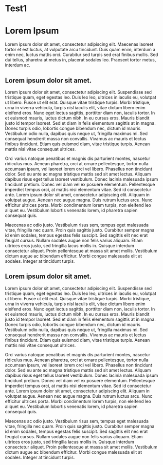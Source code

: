 # Test1
# Lorem Ipsum

Lorem ipsum dolor sit amet, consectetur adipiscing elit. Maecenas laoreet tortor et est luctus, at vulputate arcu tincidunt. Duis quam enim, interdum a enim nec, luctus mattis orci. Curabitur sed turpis sed erat finibus mollis. Sed dui tellus, pharetra at metus in, placerat sodales leo. Praesent tortor metus, interdum ac.

## Lorem ipsum dolor sit amet.

Lorem ipsum dolor sit amet, consectetur adipiscing elit. Suspendisse sed tristique quam, eget egestas leo. Duis leo leo, ultrices in iaculis eu, volutpat ut libero. Fusce ut elit erat. Quisque vitae tristique turpis. Morbi tristique, urna in viverra vehicula, turpis nisl iaculis elit, vitae dictum libero enim eleifend eros. Nunc eget lectus sagittis, porttitor diam non, iaculis tortor. In et euismod mauris, luctus dictum nibh. In eu cursus eros. Mauris blandit justo id tempor laoreet. Sed et diam in felis elementum sagittis at in magna. Donec turpis odio, lobortis congue bibendum nec, dictum id mauris. Vestibulum odio nulla, dapibus quis neque ut, fringilla maximus mi. Sed consequat hendrerit massa non convallis. Vivamus ac mauris et lectus finibus tincidunt. Etiam quis euismod diam, vitae tristique turpis. Aenean mattis nisi vitae consequat ultrices.

Orci varius natoque penatibus et magnis dis parturient montes, nascetur ridiculus mus. Aenean pharetra, orci at ornare pellentesque, tortor nulla accumsan ipsum, vel laoreet lorem orci vel libero. Phasellus non tincidunt dolor. Sed eu ante ac magna tristique mattis sed sit amet lectus. Aliquam dapibus risus eget tellus laoreet vestibulum. Donec lacinia malesuada ipsum tincidunt pretium. Donec vel diam vel ex posuere elementum. Pellentesque imperdiet tempus orci, at mattis nisi elementum vitae. Sed id consectetur ante. Lorem ipsum dolor sit amet, consectetur adipiscing elit. Aliquam in volutpat augue. Aenean nec augue magna. Duis rutrum luctus arcu. Nunc efficitur ultrices porta. Morbi condimentum lorem turpis, non eleifend leo aliquet eu. Vestibulum lobortis venenatis lorem, id pharetra sapien consequat quis.

Maecenas ac odio justo. Vestibulum risus sem, tempus eget malesuada vitae, fringilla nec quam. Proin quis sagittis justo. Curabitur semper magna id enim sodales, tempus egestas felis suscipit. Sed sagittis elit nec erat feugiat cursus. Nullam sodales augue non felis varius aliquam. Etiam ultrices eros justo, sed fringilla lacus mollis in. Quisque interdum consectetur aliquet. Proin pellentesque at massa sit amet mollis. Vestibulum dictum augue ac bibendum efficitur. Morbi congue malesuada elit at sodales. Integer at tincidunt turpis.

## Lorem ipsum dolor sit amet.

Lorem ipsum dolor sit amet, consectetur adipiscing elit. Suspendisse sed tristique quam, eget egestas leo. Duis leo leo, ultrices in iaculis eu, volutpat ut libero. Fusce ut elit erat. Quisque vitae tristique turpis. Morbi tristique, urna in viverra vehicula, turpis nisl iaculis elit, vitae dictum libero enim eleifend eros. Nunc eget lectus sagittis, porttitor diam non, iaculis tortor. In et euismod mauris, luctus dictum nibh. In eu cursus eros. Mauris blandit justo id tempor laoreet. Sed et diam in felis elementum sagittis at in magna. Donec turpis odio, lobortis congue bibendum nec, dictum id mauris. Vestibulum odio nulla, dapibus quis neque ut, fringilla maximus mi. Sed consequat hendrerit massa non convallis. Vivamus ac mauris et lectus finibus tincidunt. Etiam quis euismod diam, vitae tristique turpis. Aenean mattis nisi vitae consequat ultrices.

Orci varius natoque penatibus et magnis dis parturient montes, nascetur ridiculus mus. Aenean pharetra, orci at ornare pellentesque, tortor nulla accumsan ipsum, vel laoreet lorem orci vel libero. Phasellus non tincidunt dolor. Sed eu ante ac magna tristique mattis sed sit amet lectus. Aliquam dapibus risus eget tellus laoreet vestibulum. Donec lacinia malesuada ipsum tincidunt pretium. Donec vel diam vel ex posuere elementum. Pellentesque imperdiet tempus orci, at mattis nisi elementum vitae. Sed id consectetur ante. Lorem ipsum dolor sit amet, consectetur adipiscing elit. Aliquam in volutpat augue. Aenean nec augue magna. Duis rutrum luctus arcu. Nunc efficitur ultrices porta. Morbi condimentum lorem turpis, non eleifend leo aliquet eu. Vestibulum lobortis venenatis lorem, id pharetra sapien consequat quis.

Maecenas ac odio justo. Vestibulum risus sem, tempus eget malesuada vitae, fringilla nec quam. Proin quis sagittis justo. Curabitur semper magna id enim sodales, tempus egestas felis suscipit. Sed sagittis elit nec erat feugiat cursus. Nullam sodales augue non felis varius aliquam. Etiam ultrices eros justo, sed fringilla lacus mollis in. Quisque interdum consectetur aliquet. Proin pellentesque at massa sit amet mollis. Vestibulum dictum augue ac bibendum efficitur. Morbi congue malesuada elit at sodales. Integer at tincidunt turpis.